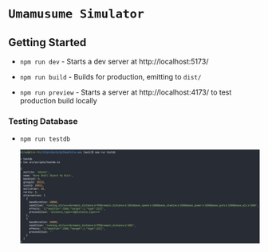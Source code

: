 # `Umamusume Simulator`

## Getting Started

-   `npm run dev` - Starts a dev server at http://localhost:5173/

-   `npm run build` - Builds for production, emitting to `dist/`

-   `npm run preview` - Starts a server at http://localhost:4173/ to test production build locally

### Testing Database
-   `npm run testdb`

     ![testdb image](./assets/testdb%20preview.png)